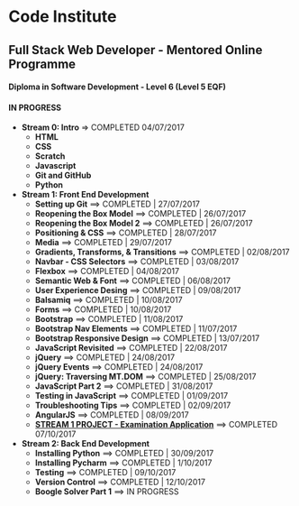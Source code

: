 # Code Institute

## Full Stack Web Developer - Mentored Online Programme
#### Diploma in Software Development - Level 6 (Level 5 EQF)
#### IN PROGRESS
- **Stream 0: Intro** => COMPLETED 04/07/2017
  - **HTML**
  - **CSS**
  - **Scratch**
  - **Javascript**
  - **Git and GitHub**
  - **Python**
- **Stream 1: Front End Development**
  - **Setting up Git** ==> COMPLETED | 27/07/2017
  - **Reopening the Box Model** ==> COMPLETED | 26/07/2017
  - **Reopening the Box Model 2** ==> COMPLETED | 26/07/2017
  - **Positioning & CSS** ==> COMPLETED | 28/07/2017
  - **Media** ==> COMPLETED | 29/07/2017
  - **Gradients, Transforms, & Transitions** ==> COMPLETED | 02/08/2017
  - **Navbar - CSS Selectors** ==> COMPLETED | 03/08/2017
  - **Flexbox** ==> COMPLETED | 04/08/2017
  - **Semantic Web & Font** ==> COMPLETED | 06/08/2017
  - **User Experience Desing** ==> COMPLETED | 09/08/2017
  - **Balsamiq** ==> COMPLETED | 10/08/2017
  - **Forms** ==> COMPLETED | 10/08/2017
  - **Bootstrap** ==> COMPLETED | 11/08/2017
  - **Bootstrap Nav Elements** ==> COMPLETED | 11/07/2017
  - **Bootstrap Responsive Design** ==> COMPLETED | 13/07/2017
  - **JavaScript Revisited** ==> COMPLETED | 22/08/2017
  - **jQuery** ==> COMPLETED | 24/08/2017
  - **jQuery Events** ==> COMPLETED | 24/08/2017
  - **jQuery: Traversing MT.DOM** ==> COMPLETED | 25/08/2017
  - **JavaScript Part 2** ==> COMPLETED | 31/08/2017
  - **Testing in JavaScript**  ==> COMPLETED | 01/09/2017
  - **Troubleshooting Tips** ==> COMPLETED | 02/09/2017
  - **AngularJS** ==> COMPLETED | 08/09/2017
  - [**STREAM 1 PROJECT - Examination Application**](https://github.com/sebam2k4/stream1-project) ==> COMPLETED 07/10/2017
- **Stream 2: Back End Development**
  - **Installing Python** ==> COMPLETED | 30/09/2017
  - **Installing Pycharm** ==> COMPLETED | 1/10/2017
  - **Testing** ==> COMPLETED | 09/10/2017
  - **Version Control** ==> COMPLETED | 12/10/2017
  - **Boogle Solver Part 1** ==> IN PROGRESS